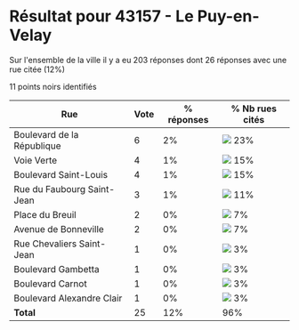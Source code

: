 # Résultat pour 43157 - Le Puy-en-Velay

Sur l'ensemble de la ville il y a eu 203 réponses dont 26 réponses avec une rue citée (12%)

11 points noirs identifiés

| Rue | Vote | % réponses | % Nb rues cités|
|-----|------|------------|----------------|
| Boulevard de la République | 6 | 2% | <img src="../../img/bar_23.gif" />&nbsp;23%|
| Voie Verte | 4 | 1% | <img src="../../img/bar_15.gif" />&nbsp;15%|
| Boulevard Saint-Louis | 4 | 1% | <img src="../../img/bar_15.gif" />&nbsp;15%|
| Rue du Faubourg Saint-Jean | 3 | 1% | <img src="../../img/bar_11.gif" />&nbsp;11%|
| Place du Breuil | 2 | 0% | <img src="../../img/bar_7.gif" />&nbsp;7%|
| Avenue de Bonneville | 2 | 0% | <img src="../../img/bar_7.gif" />&nbsp;7%|
| Rue Chevaliers Saint-Jean | 1 | 0% | <img src="../../img/bar_3.gif" />&nbsp;3%|
| Boulevard Gambetta | 1 | 0% | <img src="../../img/bar_3.gif" />&nbsp;3%|
| Boulevard Carnot | 1 | 0% | <img src="../../img/bar_3.gif" />&nbsp;3%|
| Boulevard Alexandre Clair | 1 | 0% | <img src="../../img/bar_3.gif" />&nbsp;3%|
| **Total** | 25 | 12% | 96%|
